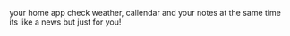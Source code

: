 your home app
check weather, callendar and your notes at the same time
its like a news but just for you!
